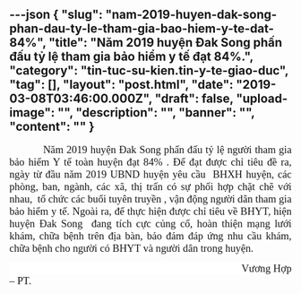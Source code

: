 ---json
{
    "slug": "nam-2019-huyen-dak-song-phan-dau-ty-le-tham-gia-bao-hiem-y-te-dat-84%",
    "title": "Năm 2019 huyện Đak Song phấn đấu tỷ lệ tham gia bảo hiểm y tế đạt 84%.",
    "category": "tin-tuc-su-kien.tin-y-te-giao-duc",
    "tag": [],
    "layout": "post.html",
    "date": "2019-03-08T03:46:00.000Z",
    "draft": false,
    "upload-image": "",
    "description": "",
    "banner": "",
    "__content__": ""
}
---
<p style="text-align:justify"><span style="font-size:14.0pt"><span style="font-family:&quot;Times New Roman&quot;,&quot;serif&quot;">&nbsp; &nbsp; &nbsp; &nbsp; &nbsp; &nbsp;Năm 2019 huyện Đak Song phấn đấu tỷ lệ người tham gia bảo hiểm Y tế to&agrave;n huyện đạt 84% . Để đạt được chỉ ti&ecirc;u đề ra, ng&agrave;y từ đầu năm 2019 UBND huyện y&ecirc;u cầu&nbsp; BHXH huyện, c&aacute;c ph&ograve;ng, ban, ng&agrave;nh, c&aacute;c x&atilde;, thị trấn c&oacute; sự phối hợp chặt chẽ với nhau,&nbsp; tổ chức c&aacute;c buổi tuy&ecirc;n truyền , vận động người d&acirc;n tham gia bảo hiểm y tế. Ngo&agrave;i ra,<span style="background-color:white"> để thực hiện được chỉ ti&ecirc;u về BHYT, hiện huyện Đak Song&nbsp; đang t&iacute;ch cực củng cố, ho&agrave;n thiện mạng lưới kh&aacute;m, chữa bệnh tr&ecirc;n địa b&agrave;n, bảo đảm đ&aacute;p ứng nhu cầu kh&aacute;m, chữa bệnh cho người c&oacute; BHYT v&agrave; người d&acirc;n trong huyện.</span></span></span></p>

<p style="text-align:justify"><span style="font-size:14.0pt"><span style="background-color:white"><span style="font-family:&quot;Times New Roman&quot;,&quot;serif&quot;">&nbsp;&nbsp;&nbsp;&nbsp;&nbsp;&nbsp;&nbsp;&nbsp;&nbsp;&nbsp;&nbsp;&nbsp;&nbsp;&nbsp;&nbsp;&nbsp;&nbsp;&nbsp;&nbsp;&nbsp;&nbsp;&nbsp;&nbsp;&nbsp;&nbsp;&nbsp;&nbsp;&nbsp;&nbsp;&nbsp;&nbsp;&nbsp;&nbsp;&nbsp;&nbsp;&nbsp;&nbsp;&nbsp;&nbsp;&nbsp;&nbsp;&nbsp;&nbsp;&nbsp;&nbsp;&nbsp;&nbsp;&nbsp;&nbsp;&nbsp;&nbsp;&nbsp;&nbsp;&nbsp;&nbsp;&nbsp;&nbsp;&nbsp;&nbsp;&nbsp;&nbsp;&nbsp;&nbsp;&nbsp;&nbsp;&nbsp;&nbsp;&nbsp;&nbsp;&nbsp;&nbsp;&nbsp;&nbsp;&nbsp;&nbsp;&nbsp;&nbsp;&nbsp;&nbsp;&nbsp;&nbsp;&nbsp;&nbsp;&nbsp;&nbsp; Vương Hợp &ndash; PT.</span></span></span></p>
